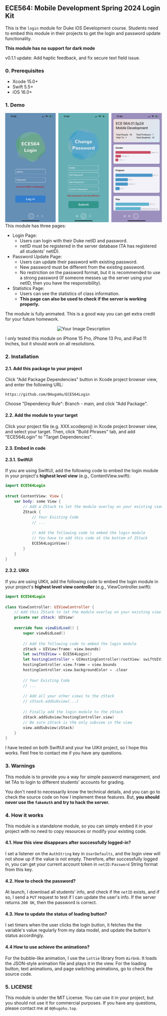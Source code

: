 
## ECE564: Mobile Development Spring 2024 Login Kit

This is the ```login``` module for Duke iOS Development course. Students need to embed this module in their projects to get the login and password update functionality.

**This module has no support for dark mode**

v0.1.1 update: Add haptic feedback, and fix secure text field issue.


### 0. Prerequisites
- Xcode 15.0+
- Swift 5.5+
- iOS 16.0+

### 1. Demo
![](Sources/ECE564Login/Resources/demo.jpg)
This module has three pages:
- Login Page: 
    - Users can login with their Duke netID and password.
    - netID must be registered in the server database (TA has registered all students' netID).
- Password Update Page:
    - Users can update their password with existing password.
    - New password must be different from the existing password.
    - No restriction on the password format, but it is recommended to use a strong password (If someone messes up the server using your netID, then you have the responsibility).
- Statistics Page:
    - Users can see the statistics of class information.
    - **This page can also be used to check if the server is working properly.**

The module is fully animated. This is a good way you can get extra credit for your future homework.

<p align="center">
  <img src="Sources/ECE564Login/Resources/demo-gif.gif" width="200" alt="Your Image Description">
</p>

I only tested this module on iPhone 15 Pro, iPhone 13 Pro, and iPad 11 Inches, but it should work on all resolutions.

### 2. Installation
#### 2.1. Add this package to your project
Click "Add Package Dependencies" button in Xcode project browser view, and enter the following URL:
```
https://github.com/0HugoHu/ECE564Login
```

Choose "Dependency Rule": Branch - main, and click "Add Package".

#### 2.2. Add the module to your target
Click your project file (e.g. XXX.xcodeproj) in Xcode project browser view, and select your target. Then, click "Build Phrases" tab, and add "ECE564Login" to "Target Dependencies".

#### 2.3. Embed in code
#### 2.3.1. SwiftUI
If you are using SwiftUI, add the following code to embed the login module in your project's **highest level view** (e.g., ContentView.swift):
```swift
import ECE564Login

struct ContentView: View {
    var body: some View {
        // Add a ZStack to let the module overlay on your existing view
        ZStack {
            // Your Existing Code
            // ...

            // Add the following code to embed the login module
            // You have to add this code at the bottom of ZStack
            ECE564LoginView()
        }
    }
}
```

#### 2.3.2. UIKit
If you are using UIKit, add the following code to embed the login module in your project's **highest level view controller** (e.g., ViewController.swift):
```swift
import ECE564Login

class ViewController: UIViewController {
    // Add this ZStack to let the module overlay on your existing view
    private var zStack: UIView!

    override func viewDidLoad() {
        super.viewDidLoad()

        // Add the following code to embed the login module
        zStack = UIView(frame: view.bounds)
        let swiftUIView = ECE564Login()
        let hostingController = UIHostingController(rootView: swiftUIView)
        hostingController.view.frame = view.bounds
        hostingController.view.backgroundColor = .clear

        // Your Existing Code
        // ...

        // Add all your other views to the zStack
        // zStack.addSubview(...)

        // Finally add the login module to the zStack
        zStack.addSubview(hostingController.view)
        // Be sure zStack is the only subview in the view
        view.addSubview(zStack)
    }
}
```

I have tested on both SwiftUI and your hw UIKit project, so I hope this works. Feel free to contact me if you have any questions.

### 3. Warnings
This module is to provide you a way for simple password management, and let TAs to login to different students' accounts for grading.

You don't need to necessarily know the technical details, and you can go to check the source code on how I implement these features. But, **you should never use the ```fakeAuth``` and try to hack the server.**


### 4. How it works
This module is a standalone module, so you can simply embed it in your project with no need to copy resources or modify your existing code.

#### 4.1. How this view disappears after successfully logged-in?
I set a listener on the ```AuthString``` key in ```UserDefaults```, and the login view will not show up if the value is not empty. Therefore, after successfully logged in, you can get your current account token in ```netID:Password``` String format from this key.

#### 4.2. How to check the password?
At launch, I download all students' info, and check if the ```netID``` exists, and if so, I send a ```PUT``` request to test if I can update the user's info. If the server returns ```200 OK```, then the password is correct.

#### 4.3. How to update the status of loading button?
I set timers when the user clicks the login button, it fetches the the variable's value regularly from my data model, and update the button's status accordingly.

#### 4.4 How to use achieve the animations?
For the bubble-like animation, I use the ```Lottie``` library from ```Airbnb```. It loads the JSON-style animation file and plays it in the view. For the loading button, text animations, and page switching animations, go to check the source code.


### 5. LICENSE
This module is under the MIT License. You can use it in your project, but you should not use it for commercial purposes. If you have any questions, please contact me at ```0@hugohu.top```.



